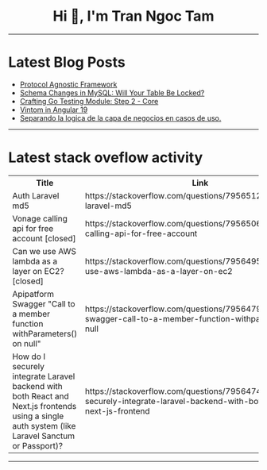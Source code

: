 <h1 align="center">Hi 👋, I'm Tran Ngoc Tam</h1>

---

# Latest Blog Posts 
<!-- BLOG-POST-LIST:START -->
- [Protocol Agnostic Framework](https://dev.to/m__mdy__m/protocol-agnostic-framework-9p2)
- [Schema Changes in MySQL: Will Your Table Be Locked?](https://dev.to/leapcell/schema-changes-in-mysql-will-your-table-be-locked-3k8)
- [Crafting Go Testing Module: Step 2 - Core](https://dev.to/rzajac/crafting-go-testing-module-step-2-core-1a33)
- [Vintom in Angular 19](https://dev.to/gydunhn/vintom-in-angular-19-32fm)
- [Separando la logica de la capa de negocios en casos de uso.](https://dev.to/betoramiz/separando-la-logica-de-la-capa-de-negocios-en-casos-de-uso-48ka)
<!-- BLOG-POST-LIST:END -->

---

# Latest stack oveflow activity
<table>
  <tr><th>Title</th><th>Link</th></tr>
  <!-- STACKOVERFLOW:START --><tr><td>Auth Laravel md5</td><td>https://stackoverflow.com/questions/79565129/auth-laravel-md5</td></tr><tr><td>Vonage calling api for free account [closed]</td><td>https://stackoverflow.com/questions/79565067/vonage-calling-api-for-free-account</td></tr><tr><td>Can we use AWS lambda as a layer on EC2? [closed]</td><td>https://stackoverflow.com/questions/79564951/can-we-use-aws-lambda-as-a-layer-on-ec2</td></tr><tr><td>Apipatform Swagger &quot;Call to a member function withParameters&lpar;&rpar; on null&quot;</td><td>https://stackoverflow.com/questions/79564791/apipatform-swagger-call-to-a-member-function-withparameters-on-null</td></tr><tr><td>How do I securely integrate Laravel backend with both React and Next.js frontends using a single auth system &lpar;like Laravel Sanctum or Passport&rpar;?</td><td>https://stackoverflow.com/questions/79564744/how-do-i-securely-integrate-laravel-backend-with-both-react-and-next-js-frontend</td></tr><!-- STACKOVERFLOW:END -->
</table>

---


